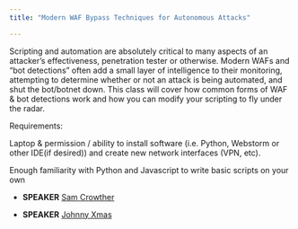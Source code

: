 ```yaml
---
title: "Modern WAF Bypass Techniques for Autonomous Attacks"

---
```


Scripting and automation are absolutely critical to many aspects of an attacker’s effectiveness, penetration tester or otherwise. Modern WAFs and “bot detections” often add a small layer of intelligence to their monitoring, attempting to determine whether or not an attack is being automated, and shut the bot/botnet down. This class will cover how common forms of WAF & bot detections work and how you can modify your scripting to fly under the radar.

Requirements:

Laptop & permission / ability to install software (i.e. Python, Webstorm or other IDE(if desired)) and create new network interfaces (VPN, etc).

Enough familiarity with Python and Javascript to write basic scripts on your own

* **SPEAKER** [Sam Crowther](/bios/sam_crowther)

* **SPEAKER** [Johnny Xmas](/bios/johnny_xmas)
